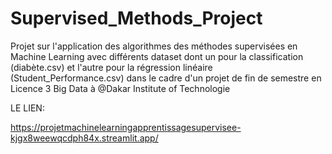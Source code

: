 # Supervised_Methods_Project
Projet sur l'application des algorithmes des méthodes supervisées en Machine Learning avec différents dataset dont un pour la classification (diabète.csv) et l'autre pour la régression linéaire (Student_Performance.csv) dans le cadre d'un projet de fin de semestre en Licence 3 Big Data à @Dakar Institute of Technologie

LE LIEN:

https://projetmachinelearningapprentissagesupervisee-kjgx8weewqcdph84x.streamlit.app/
